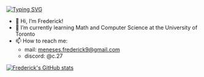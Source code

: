 [![Typing SVG](https://readme-typing-svg.demolab.com?font=Monaco&duration=5002&pause=1000&color=4DF7BA&background=4822FF00&center=true&vCenter=true&random=true&width=435&lines=Another+roof,+another+proof.+-Paul+Erdos)](https://git.io/typing-svg)


* 👋 Hi, I’m Frederick!
* 🌱 I’m currently learning Math and Computer Science at the University of Toronto
* 📫 How to reach me:
  - mail: meneses.frederick9@gmail.com
  - discord: @c.27

[![Frederick's GitHub stats](https://github-readme-stats.vercel.app/api?username=avinight)](https://github.com/avinight/github-readme-stats)

<!---
avinight/avinight is a ✨ special ✨ repository because its `README.md` (this file) appears on your GitHub profile.
You can click the Preview link to take a look at your changes.
--->
